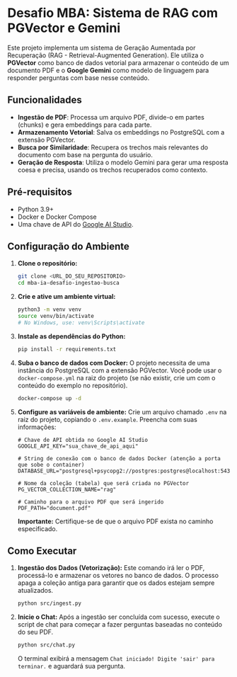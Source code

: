 # Desafio MBA: Sistema de RAG com PGVector e Gemini

Este projeto implementa um sistema de Geração Aumentada por Recuperação (RAG - Retrieval-Augmented Generation). Ele utiliza o **PGVector** como banco de dados vetorial para armazenar o conteúdo de um documento PDF e o **Google Gemini** como modelo de linguagem para responder perguntas com base nesse conteúdo.

## Funcionalidades

- **Ingestão de PDF**: Processa um arquivo PDF, divide-o em partes (chunks) e gera embeddings para cada parte.
- **Armazenamento Vetorial**: Salva os embeddings no PostgreSQL com a extensão PGVector.
- **Busca por Similaridade**: Recupera os trechos mais relevantes do documento com base na pergunta do usuário.
- **Geração de Resposta**: Utiliza o modelo Gemini para gerar uma resposta coesa e precisa, usando os trechos recuperados como contexto.

## Pré-requisitos

- Python 3.9+
- Docker e Docker Compose
- Uma chave de API do [Google AI Studio](https://aistudio.google.com/app/apikey).

## Configuração do Ambiente

1.  **Clone o repositório:**
    ```bash
    git clone <URL_DO_SEU_REPOSITORIO>
    cd mba-ia-desafio-ingestao-busca
    ```

2.  **Crie e ative um ambiente virtual:**
    ```bash
    python3 -m venv venv
    source venv/bin/activate
    # No Windows, use: venv\Scripts\activate
    ```

3.  **Instale as dependências do Python:**
    ```bash
    pip install -r requirements.txt
    ```

4.  **Suba o banco de dados com Docker:**
    O projeto necessita de uma instância do PostgreSQL com a extensão PGVector. Você pode usar o `docker-compose.yml` na raiz do projeto (se não existir, crie um com o conteúdo do exemplo no repositório).
    ```bash
    docker-compose up -d
    ```

5.  **Configure as variáveis de ambiente:**
    Crie um arquivo chamado `.env` na raiz do projeto, copiando o `.env.example`. Preencha com suas informações:
    ```env
    # Chave de API obtida no Google AI Studio
    GOOGLE_API_KEY="sua_chave_de_api_aqui"

    # String de conexão com o banco de dados Docker (atenção a porta que sobe o container)
    DATABASE_URL="postgresql+psycopg2://postgres:postgres@localhost:5433/rag"

    # Nome da coleção (tabela) que será criada no PGVector
    PG_VECTOR_COLLECTION_NAME="rag"

    # Caminho para o arquivo PDF que será ingerido
    PDF_PATH="document.pdf"
    ```
    **Importante:** Certifique-se de que o arquivo PDF exista no caminho especificado.

## Como Executar

1.  **Ingestão dos Dados (Vetorização):**
    Este comando irá ler o PDF, processá-lo e armazenar os vetores no banco de dados. O processo apaga a coleção antiga para garantir que os dados estejam sempre atualizados.
    ```bash
    python src/ingest.py
    ```

2.  **Inicie o Chat:**
    Após a ingestão ser concluída com sucesso, execute o script de chat para começar a fazer perguntas baseadas no conteúdo do seu PDF.
    ```bash
    python src/chat.py
    ```
    O terminal exibirá a mensagem `Chat iniciado! Digite 'sair' para terminar.` e aguardará sua pergunta.

